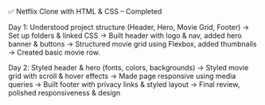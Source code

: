 ✅ Netflix Clone with HTML & CSS – Completed

Day 1: Understood project structure (Header, Hero, Movie Grid, Footer) → Set up folders & linked CSS → Built header with logo & nav, added hero banner & buttons → Structured movie grid using Flexbox, added thumbnails → Created basic movie row.

Day 2: Styled header & hero (fonts, colors, backgrounds) → Styled movie grid with scroll & hover effects → Made page responsive using media queries → Built footer with privacy links & styled layout → Final review, polished responsiveness & design
